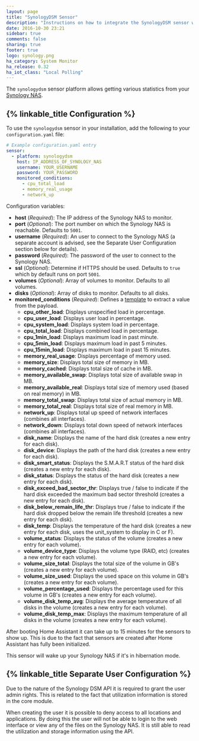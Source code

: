```yaml
---
layout: page
title: "SynologyDSM Sensor"
description: "Instructions on how to integrate the SynologyDSM sensor within Home Assistant."
date: 2016-10-30 23:21
sidebar: true
comments: false
sharing: true
footer: true
logo: synology.png
ha_category: System Monitor
ha_release: 0.32
ha_iot_class: "Local Polling"
---
```



The `synologydsm` sensor platform allows getting various statistics from your [Synology NAS](https://www.synology.com).

## {% linkable_title Configuration %}

To use the `synologydsm` sensor in your installation, add the following to your `configuration.yaml` file:

```yaml
# Example configuration.yaml entry
sensor:
  - platform: synologydsm
    host: IP_ADDRESS_OF_SYNOLOGY_NAS
    username: YOUR_USERNAME
    password: YOUR_PASSWORD
    monitored_conditions:
      - cpu_total_load
      - memory_real_usage
      - network_up
```

Configuration variables:

- **host** (*Required*): The IP address of the Synology NAS to monitor.
- **port** (*Optional*): The port number on which the Synology NAS is reachable. Defaults to `5001`.
- **username** (*Required*): An user to connect to the Synology NAS (a separate account is advised, see the Separate User Configuration section below for details).
- **password** (*Required*): The password of the user to connect to the Synology NAS.
- **ssl** (*Optional*): Determine if HTTPS should be used. Defaults to `true` which by default runs on port `5001`.
- **volumes** (*Optional*): Array of volumes to monitor. Defaults to all volumes.
- **disks** (*Optional*): Array of disks to monitor. Defaults to all disks.
- **monitored_conditions** (*Required*): Defines a [template](/topics/templating/) to extract a value from the payload.
  - **cpu_other_load**: Displays unspecified load in percentage.
  - **cpu_user_load**: Displays user load in percentage.
  - **cpu_system_load**: Displays system load in percentage.
  - **cpu_total_load**: Displays combined load in percentage.
  - **cpu_1min_load**: Displays maximum load in past minute.
  - **cpu_5min_load**: Displays maximum load in past 5 minutes.
  - **cpu_15min_load**: Displays maximum load in past 15 minutes.
  - **memory_real_usage**: Displays percentage of memory used.
  - **memory_size**: Displays total size of memory in MB.
  - **memory_cached**: Displays total size of cache in MB.
  - **memory_available_swap**: Displays total size of available swap in MB.
  - **memory_available_real**: Displays total size of memory used (based on real memory) in MB.
  - **memory_total_swap**: Displays total size of actual memory in MB.
  - **memory_total_real**: Displays total size of real memory in MB.
  - **network_up**: Displays total up speed of network interfaces (combines all interfaces).
  - **network_down**: Displays total down speed of network interfaces (combines all interfaces).
  - **disk_name**: Displays the name of the hard disk (creates a new entry for each disk).
  - **disk_device**: Displays the path of the hard disk (creates a new entry for each disk).
  - **disk_smart_status**: Displays the S.M.A.R.T status of the hard disk (creates a new entry for each disk).
  - **disk_status**: Displays the status of the hard disk (creates a new entry for each disk).
  - **disk_exceed_bad_sector_thr**: Displays true / false to indicate if the hard disk exceeded the maximum bad sector threshold (creates a new entry for each disk).
  - **disk_below_remain_life_thr**: Displays true / false to indicate if the hard disk dropped below the remain life threshold (creates a new entry for each disk).
  - **disk_temp**: Displays the temperature of the hard disk (creates a new entry for each disk, uses the unit_system to display in C or F).
  - **volume_status**: Displays the status of the volume (creates a new entry for each volume).
  - **volume_device_type**: Displays the volume type (RAID, etc) (creates a new entry for each volume).
  - **volume_size_total**: Displays the total size of the volume in GB's (creates a new entry for each volume).
  - **volume_size_used**: Displays the used space on this volume in GB's (creates a new entry for each volume).
  - **volume_percentage_used**: Displays the percentage used for this volume in GB's (creates a new entry for each volume).
  - **volume_disk_temp_avg**: Displays the average temperature of all disks in the volume (creates a new entry for each volume).
  - **volume_disk_temp_max**: Displays the maximum temperature of all disks in the volume (creates a new entry for each volume).

<p class='note'>
After booting Home Assistant it can take up to 15 minutes for the sensors to show up. This is due to the fact that sensors are created after Home Assistant has fully been initialized.
</p>

<p class='note warning'>
This sensor will wake up your Synology NAS if it's in hibernation mode.
</p>

## {% linkable_title Separate User Configuration %}

Due to the nature of the Synology DSM API it is required to grant the user admin rights. This is related to the fact that utilization information is stored in the core module.

When creating the user it is possible to deny access to all locations and applications. By doing this the user will not be able to login to the web interface or view any of the files on the Synology NAS. It is still able to read the utilization and storage information using the API.
